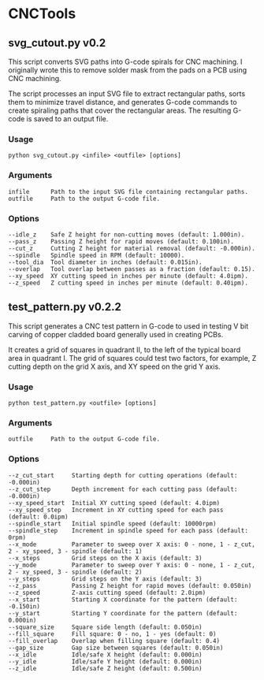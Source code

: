 # CNCTools

## svg_cutout.py v0.2
This script converts SVG paths into G-code spirals for CNC machining.
I originally wrote this to remove solder mask from the pads on a PCB using CNC machining.

The script processes an input SVG file to extract rectangular paths, sorts them to minimize travel distance, 
and generates G-code commands to create spiraling paths that cover the rectangular areas. The resulting G-code 
is saved to an output file.
### Usage
    python svg_cutout.py <infile> <outfile> [options]
### Arguments
    infile      Path to the input SVG file containing rectangular paths.
    outfile     Path to the output G-code file.
### Options
    --idle_z    Safe Z height for non-cutting moves (default: 1.000in).
    --pass_z    Passing Z height for rapid moves (default: 0.100in).
    --cut_z     Cutting Z height for material removal (default: -0.000in).
    --spindle   Spindle speed in RPM (default: 10000).
    --tool_dia  Tool diameter in inches (default: 0.015in).
    --overlap   Tool overlap between passes as a fraction (default: 0.15).
    --xy_speed  XY cutting speed in inches per minute (default: 4.0ipm).
    --z_speed   Z cutting speed in inches per minute (default: 0.40ipm).

## test_pattern.py v0.2.2
This script generates a CNC test pattern in G-code to used in testing V bit carving of copper cladded board
generally used in creating PCBs.

It creates a grid of squares in quadrant II, to the left of the typical board area in quadrant I. The grid
of squares could test two factors, for example, Z cutting depth on the grid X axis, and XY speed on the
grid Y axis.
### Usage
    python test_pattern.py <outfile> [options]
### Arguments
    outfile     Path to the output G-code file.
### Options
    --z_cut_start     Starting depth for cutting operations (default: -0.000in)
    --z_cut_step      Depth increment for each cutting pass (default: -0.000in)
    --xy_speed_start  Initial XY cutting speed (default: 4.0ipm)
    --xy_speed_step   Increment in XY cutting speed for each pass (default: 0.0ipm)
    --spindle_start   Initial spindle speed (default: 10000rpm)
    --spindle_step    Increment in spindle speed for each pass (default: 0rpm)
    --x_mode          Parameter to sweep over X axis: 0 - none, 1 - z_cut, 2 - xy_speed, 3 - spindle (default: 1)
    --x_steps         Grid steps on the X axis (default: 3)
    --y_mode          Parameter to sweep over Y axis: 0 - none, 1 - z_cut, 2 - xy_speed, 3 - spindle (default: 2)
    --y_steps         Grid steps on the Y axis (default: 3)
    --z_pass          Passing Z height for rapid moves (default: 0.050in)
    --z_speed         Z-axis cutting speed (default: 2.0ipm)
    --x_start         Starting X coordinate for the pattern (default: -0.150in)
    --y_start         Starting Y coordinate for the pattern (default: 0.000in)
    --square_size     Square side length (default: 0.050in)
    --fill_square     Fill square: 0 - no, 1 - yes (default: 0)
    --fill_overlap    Overlap when filling square (default: 0.4)  
    --gap_size        Gap size between squares (default: 0.050in)
    --x_idle          Idle/safe X height (default: 0.000in)
    --y_idle          Idle/safe Y height (default: 0.000in)
    --z_idle          Idle/safe Z height (default: 0.500in)    
